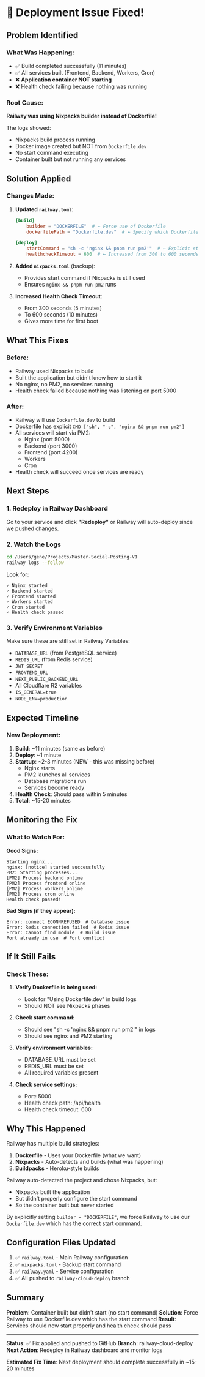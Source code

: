 # 🔧 Deployment Issue Fixed!

## Problem Identified

### What Was Happening:
- ✅ Build completed successfully (11 minutes)
- ✅ All services built (Frontend, Backend, Workers, Cron)
- ❌ **Application container NOT starting**
- ❌ Health check failing because nothing was running

### Root Cause:
**Railway was using Nixpacks builder instead of Dockerfile!**

The logs showed:
- Nixpacks build process running
- Docker image created but NOT from `Dockerfile.dev`
- No start command executing
- Container built but not running any services

## Solution Applied

### Changes Made:

1. **Updated `railway.toml`**:
   ```toml
   [build]
       builder = "DOCKERFILE"  # ← Force use of Dockerfile
       dockerfilePath = "Dockerfile.dev"  # ← Specify which Dockerfile
   
   [deploy]
       startCommand = "sh -c 'nginx && pnpm run pm2'"  # ← Explicit start command
       healthcheckTimeout = 600  # ← Increased from 300 to 600 seconds
   ```

2. **Added `nixpacks.toml`** (backup):
   - Provides start command if Nixpacks is still used
   - Ensures `nginx && pnpm run pm2` runs

3. **Increased Health Check Timeout**:
   - From 300 seconds (5 minutes)
   - To 600 seconds (10 minutes)
   - Gives more time for first boot

## What This Fixes

### Before:
- Railway used Nixpacks to build
- Built the application but didn't know how to start it
- No nginx, no PM2, no services running
- Health check failed because nothing was listening on port 5000

### After:
- Railway will use `Dockerfile.dev` to build
- Dockerfile has explicit `CMD ["sh", "-c", "nginx && pnpm run pm2"]`
- All services will start via PM2:
  - Nginx (port 5000)
  - Backend (port 3000)
  - Frontend (port 4200)
  - Workers
  - Cron
- Health check will succeed once services are ready

## Next Steps

### 1. Redeploy in Railway Dashboard

Go to your service and click **"Redeploy"** or Railway will auto-deploy since we pushed changes.

### 2. Watch the Logs

```bash
cd /Users/gene/Projects/Master-Social-Posting-V1
railway logs --follow
```

Look for:
```
✓ Nginx started
✓ Backend started
✓ Frontend started
✓ Workers started
✓ Cron started
✓ Health check passed
```

### 3. Verify Environment Variables

Make sure these are still set in Railway Variables:
- `DATABASE_URL` (from PostgreSQL service)
- `REDIS_URL` (from Redis service)
- `JWT_SECRET`
- `FRONTEND_URL`
- `NEXT_PUBLIC_BACKEND_URL`
- All Cloudflare R2 variables
- `IS_GENERAL=true`
- `NODE_ENV=production`

## Expected Timeline

### New Deployment:
1. **Build**: ~11 minutes (same as before)
2. **Deploy**: ~1 minute
3. **Startup**: ~2-3 minutes (NEW - this was missing before)
   - Nginx starts
   - PM2 launches all services
   - Database migrations run
   - Services become ready
4. **Health Check**: Should pass within 5 minutes
5. **Total**: ~15-20 minutes

## Monitoring the Fix

### What to Watch For:

**Good Signs:**
```
Starting nginx...
nginx: [notice] started successfully
PM2: Starting processes...
[PM2] Process backend online
[PM2] Process frontend online
[PM2] Process workers online
[PM2] Process cron online
Health check passed!
```

**Bad Signs (if they appear):**
```
Error: connect ECONNREFUSED  # Database issue
Error: Redis connection failed  # Redis issue
Error: Cannot find module  # Build issue
Port already in use  # Port conflict
```

## If It Still Fails

### Check These:

1. **Verify Dockerfile is being used:**
   - Look for "Using Dockerfile.dev" in build logs
   - Should NOT see Nixpacks phases

2. **Check start command:**
   - Should see "sh -c 'nginx && pnpm run pm2'" in logs
   - Should see nginx and PM2 starting

3. **Verify environment variables:**
   - DATABASE_URL must be set
   - REDIS_URL must be set
   - All required variables present

4. **Check service settings:**
   - Port: 5000
   - Health check path: /api/health
   - Health check timeout: 600

## Why This Happened

Railway has multiple build strategies:
1. **Dockerfile** - Uses your Dockerfile (what we want)
2. **Nixpacks** - Auto-detects and builds (what was happening)
3. **Buildpacks** - Heroku-style builds

Railway auto-detected the project and chose Nixpacks, but:
- Nixpacks built the application
- But didn't properly configure the start command
- So the container built but never started

By explicitly setting `builder = "DOCKERFILE"`, we force Railway to use our `Dockerfile.dev` which has the correct start command.

## Configuration Files Updated

1. ✅ `railway.toml` - Main Railway configuration
2. ✅ `nixpacks.toml` - Backup start command
3. ✅ `railway.yaml` - Service configuration
4. ✅ All pushed to `railway-cloud-deploy` branch

## Summary

**Problem**: Container built but didn't start (no start command)
**Solution**: Force Railway to use Dockerfile.dev which has the start command
**Result**: Services should now start properly and health check should pass

---

**Status**: ✅ Fix applied and pushed to GitHub
**Branch**: railway-cloud-deploy
**Next Action**: Redeploy in Railway dashboard and monitor logs

**Estimated Fix Time**: Next deployment should complete successfully in ~15-20 minutes
